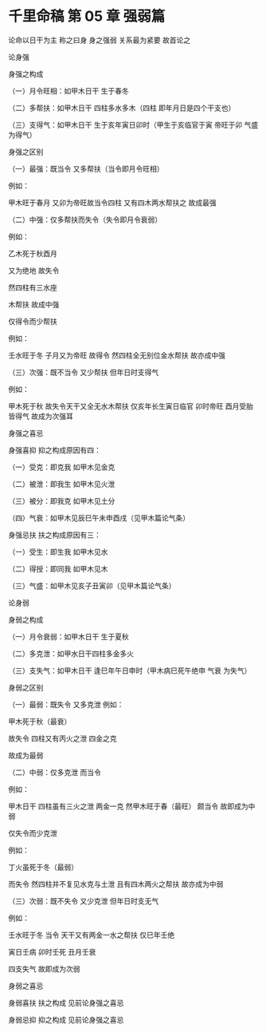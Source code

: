 # 千里命稿 第 05 章 强弱篇

论命以日干为主 称之曰身 身之强弱 关系最为紧要 故首论之

论身强

身强之构成

（一）月令旺相：如甲木日干 生于春冬

（二）多帮扶：如甲木日干 四柱多水多木（四柱 即年月日是四个干支也）

（三）支得气：如甲木日干 生于亥年寅日卯时（甲生于亥临官于寅 帝旺于卯 气盛为得气）

身强之区别

（一）最强：既当令 又多帮扶（当令即月令旺相）

例如：

甲木旺于春月 又卯为帝旺故当令四柱 又有四木两水帮扶之 故成最强

（二）中强：仅多帮扶而失令（失令即月令衰弱）

例如：

乙木死于秋酉月

又为绝地 故失令

然四柱有三水座

木帮扶 故成中强

仅得令而少帮扶

例如：

壬水旺于冬 子月又为帝旺 故得令 然四柱全无别位金水帮扶 故亦成中强

（三）次强：既不当令 又少帮扶 但年日时支得气

例如：

甲木死于秋 故失令天干又全无水木帮扶 仅亥年长生寅日临官 卯时帝旺 酉月受胎 皆得气 故成为次强耳

身强之喜忌

身强喜抑 抑之构成原因有四：

（一）受克：即克我 如甲木见金克

（二）被泄：即我生 如甲木见火泄

（三）被分：即我克 如甲木见土分

（四）气衰：如甲木见辰巳午未申酉戌（见甲木篇论气条）

身强忌扶 扶之构成原因有三：

（一）受生：即生我 如甲木见水

（二）得授：即同我 如甲木见木

（三）气盛：如甲木见亥子丑寅卯（见甲木篇论气条）

论身弱

身弱之构成

（一）月令衰弱：如甲木日干 生于夏秋

（二）多克泄：如甲水日干四柱多金多火

（三）支失气：如甲木日干 逢巳年午日申时（甲木病巳死午绝申 气衰 为失气）

身弱之区别

（一）最弱：既失令 又多克泄 例如：

甲木死于秋（最衰）

故失令 四柱又有丙火之泄 四金之克

故成为最弱

（二）中弱：仅多克泄 而当令

例如：

甲木日干 四柱虽有三火之泄 两金一克 然甲木旺于春（最旺） 颇当令 故即成为中弱

仅失令而少克泄

例如：

丁火虽死于冬（最弱）

而失令 然四柱并不复见水克与土泄 且有四木两火之帮扶 故亦成为中弱

（三）次弱：既不失令 又少克泄 但年日时支无气

例如：

壬水旺于冬 当令 天干又有两金一水之帮扶 仅巳年壬绝

寅日壬病 卯时壬死 丑月壬衰

四支失气 故即成为次弱

身弱之喜忌

身弱喜扶 扶之构成 见前论身强之喜忌

身弱忌抑 抑之构成 见前论身强之喜忌
